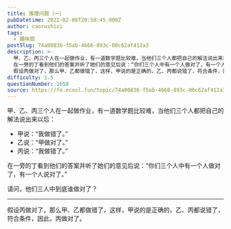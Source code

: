 ```yaml
---
title: 推理问题（一）
pubDatetime: 2022-02-06T20:58:45.000Z
author: caorushizi
tags:
  - 趣味题
postSlug: 74a00836-f5ab-4666-893c-00c62af412a3
description: >-
  甲、乙、丙三个人在一起做作业，有一道数学题比较难，当他们三个人都把自己的解法说出来以后： 甲说：“我做错了。” 乙说：“甲做对了。” 丙说：“我做错了。”
  在一旁的丁看到他们的答案并听了她们的意见后说：“你们三个人中有一个人做对了，有一个人说对了。” 请问，他们三人中到底谁做对了？
  假设丙做对了，那么甲、乙都做错了，这样，甲说的是正确的，乙、丙都说错了，符合条件，因此，丙做对了。
difficulty: 1.5
questionNumber: 1658
source: https://fe.ecool.fun/topic/74a00836-f5ab-4666-893c-00c62af412a3
---
```


甲、乙、丙三个人在一起做作业，有一道数学题比较难，当他们三个人都把自己的解法说出来以后：

- 甲说：“我做错了。”
- 乙说：“甲做对了。”
- 丙说：“我做错了。”

在一旁的丁看到他们的答案并听了她们的意见后说：“你们三个人中有一个人做对了，有一个人说对了。”

请问，他们三人中到底谁做对了？

---

假设丙做对了，那么甲、乙都做错了，这样，甲说的是正确的，乙、丙都说错了，符合条件，因此，丙做对了。
